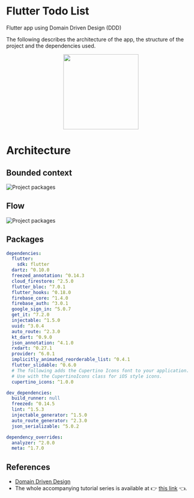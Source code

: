 # Flutter Todo List

Flutter app using Domain Driven Design (DDD)

The following describes the architecture of the app, the structure of the project and the dependencies used.

<p align="center">

  <img src="https://github.com/santimattius/arch_flutter_ddd/blob/master/art/screenshot_sign_in.png" width="200"/>
  
</p>

# Architecture 
## Bounded context
<p align="left">
  <img src="https://github.com/santimattius/arch_flutter_ddd/blob/master/art/bounded_context_ddd.png?raw=true" alt="Project packages"/>
</p>

## Flow
<p align="left">
  <img src="https://github.com/santimattius/arch_flutter_ddd/blob/master/art/arch_flow_ddd.png?raw=true" alt="Project packages"/>
</p>

## Packages
```yaml
dependencies:
  flutter:
    sdk: flutter
  dartz: ^0.10.0
  freezed_annotation: ^0.14.3
  cloud_firestore: ^2.5.0
  flutter_bloc: ^7.0.1
  flutter_hooks: ^0.18.0
  firebase_core: ^1.4.0
  firebase_auth: ^3.0.1
  google_sign_in: ^5.0.7
  get_it: ^7.2.0
  injectable: ^1.5.0
  uuid: ^3.0.4
  auto_route: ^2.3.0
  kt_dart: ^0.9.0
  json_annotation: ^4.1.0
  rxdart: ^0.27.1
  provider: ^6.0.1
  implicitly_animated_reorderable_list: ^0.4.1
  flutter_slidable: ^0.6.0
  # The following adds the Cupertino Icons font to your application.
  # Use with the CupertinoIcons class for iOS style icons.
  cupertino_icons: ^1.0.0

dev_dependencies:
  build_runner: null
  freezed: ^0.14.5
  lint: ^1.5.3
  injectable_generator: ^1.5.0
  auto_route_generator: ^2.3.0
  json_serializable: ^5.0.2

dependency_overrides:
  analyzer: ^2.0.0
  meta: ^1.7.0
```
## References

- [Domain Driven Design](https://martinfowler.com/bliki/DomainDrivenDesign.html)
- The whole accompanying tutorial series is available at 👉 [this link](https://resocoder.com/flutter-firebase-ddd-course) 👈.

